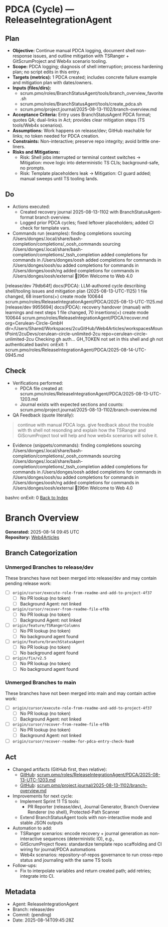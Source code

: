 # PDCA (Cycle) — ReleaseIntegrationAgent

## Plan
- **Objective:** Continue manual PDCA logging, document shell non-response issues, and outline mitigation with TSRanger + GitScrumProject and Web4x scenario tooling.
- **Scope:** PDCA logging; diagnosis of shell interruption; process hardening plan; no script edits in this entry.
- **Targets (metrics):** 1 PDCA created; includes concrete failure example and mitigation plan with dates/owners.
- **Inputs (files/dirs):**
  - scrum.pmo/roles/BranchStatusAgent/tools/branch_overview_favorite.sh
  - scrum.pmo/roles/BranchStatusAgent/tools/create_pdca.sh
  - scrum.pmo/project.journal/2025-08-13-1102/branch-overview.md
- **Acceptance Criteria:** Entry uses BranchStatusAgent PDCA format; quotes QA; dual-links in Act; provides clear mitigation steps (TS tools/Web4x scenarios).
- **Assumptions:** Work happens on release/dev; GitHub reachable for links; no token needed for PDCA creation.
- **Constraints:** Non-interactive; preserve repo integrity; avoid brittle one-liners.
- **Risks and Mitigations:**
  - Risk: Shell jobs interrupted or terminal context switches → Mitigation: move logic into deterministic TS CLIs; background-safe, no prompts.
  - Risk: Template placeholders leak → Mitigation: CI guard added; manual sweeps until TS tooling lands.

## Do
- Actions executed:
  - Created recovery journal 2025-08-13-1102 with BranchStatusAgent-format branch overview.
  - Logged prior PDCA cycles; fixed leftover placeholders; added CI check for template vars.
- Commands run (examples):
finding completions
sourcing /Users/donges/.local/share/bash-completion/completions/_oosh_commands
sourcing /Users/donges/.local/share/bash-completion/completions/_tssh_completion
added completions for commands in /Users/donges/oosh
added completions for commands in /Users/donges/oosh/su
added completions for commands in /Users/donges/oosh/ng
added completions for commands in /Users/donges/oosh/external
[96m
    Welcome to Web 4.0


[release/dev 79db64f] docs(PDCA): LLM-authored cycle describing shell/tooling issues and mitigation plan (2025-08-13-UTC-1125)
 1 file changed, 68 insertions(+)
 create mode 100644 scrum.pmo/roles/ReleaseIntegrationAgent/PDCA/2025-08-13-UTC-1125.md
[release/dev 9955694] docs(PDCA): recovery handover (manual) with learnings and next steps
 1 file changed, 70 insertions(+)
 create mode 100644 scrum.pmo/roles/ReleaseIntegrationAgent/PDCA/recover.md
org=Cerulean-Circle-GmbH dir=/Users/Shared/Workspaces/2cuGitHub/Web4Articles/workspacesMountPoint/2cuDevs/cerulean-circle-unlimited-2cu repo=cerulean-circle-unlimited-2cu
Checking gh auth...
GH_TOKEN not set in this shell and gh not authenticated
bashrc onExit: 1
scrum.pmo/roles/ReleaseIntegrationAgent/PDCA/2025-08-14-UTC-0945.md

## Check
- Verifications performed:
  - PDCA file created at: scrum.pmo/roles/ReleaseIntegrationAgent/PDCA/2025-08-13-UTC-1203.md
  - Journal exists with expected sections and counts: scrum.pmo/project.journal/2025-08-13-1102/branch-overview.md
- QA Feedback (quote literally):
> continue with manual PDCA logs. give feedback about the trouble with th shell not resonding and explain how the TSRanger and GiScrumProject tool will help and how web4x scenarios will solve it.
- Evidence (snippets/commands):
finding completions
sourcing /Users/donges/.local/share/bash-completion/completions/_oosh_commands
sourcing /Users/donges/.local/share/bash-completion/completions/_tssh_completion
added completions for commands in /Users/donges/oosh
added completions for commands in /Users/donges/oosh/su
added completions for commands in /Users/donges/oosh/ng
added completions for commands in /Users/donges/oosh/external
[96m
    Welcome to Web 4.0


bashrc onExit: 0
[Back to Index](../../../index.md)

# Branch Overview

**Generated:** 2025-08-14 09:45 UTC  
**Repository:** [Web4Articles](https://github.com/git@github.com:Cerulean-Circle-GmbH/Web4Articles.git)

## Branch Categorization

### Unmerged Branches to release/dev

These branches have not been merged into release/dev and may contain pending release work:

- [ ] `origin/cursor/execute-role-from-readme-and-add-to-project-4f37`
  - [ ] No PR lookup (no token)
  - [ ] Background Agent: not linked
- [ ] `origin/cursor/recover-from-readme-file-ef6b`
  - [ ] No PR lookup (no token)
  - [ ] Background Agent: not linked
- [ ] `origin/feature/TSRangerColumns`
  - [ ] No PR lookup (no token)
  - [ ] No background agent found
- [ ] `origin/feature/branchStatusAgent`
  - [ ] No PR lookup (no token)
  - [ ] No background agent found
- [ ] `origin/fix/v2.5`
  - [ ] No PR lookup (no token)
  - [ ] No background agent found

### Unmerged Branches to main

These branches have not been merged into main and may contain active work:

- [ ] `origin/cursor/execute-role-from-readme-and-add-to-project-4f37`
  - [ ] No PR lookup (no token)
  - [ ] Background Agent: not linked
- [ ] `origin/cursor/recover-from-readme-file-ef6b`
  - [ ] No PR lookup (no token)
  - [ ] Background Agent: not linked
- [ ] `origin/cursor/recover-readme-for-pdca-entry-check-9aa0`

## Act
- Changed artifacts (GitHub first, then relative):
  - [GitHub](https://github.com/Cerulean-Circle-GmbH/Web4Articles/blob/release/dev/scrum.pmo/roles/ReleaseIntegrationAgent/PDCA/2025-08-13-UTC-1203.md): [scrum.pmo/roles/ReleaseIntegrationAgent/PDCA/2025-08-13-UTC-1203.md](scrum.pmo/roles/ReleaseIntegrationAgent/PDCA/2025-08-13-UTC-1203.md)
  - [GitHub](https://github.com/Cerulean-Circle-GmbH/Web4Articles/blob/release/dev/scrum.pmo/project.journal/2025-08-13-1102/branch-overview.md): [scrum.pmo/project.journal/2025-08-13-1102/branch-overview.md](../../../project.journal/2025-08-13-1102/branch-overview.md)
- Improvements for next cycle:
  - Implement Sprint 11 TS tools:
    - PR Reporter (release/dev), Journal Generator, Branch Overview Renderer (no shell), Protected-Path Scanner
  - Extend BranchStatusAgent tools with non-interactive mode and stable JSON outputs
- Automation to add:
  - TSRanger scenarios: encode recovery + journal generation as non-interactive sequences (deterministic IO), e.g., 
  - GitScrumProject flows: standardize template repo scaffolding and CI wiring for journal/PDCA automations
  - Web4x scenarios: repository-of-repos governance to run cross-repo status and journaling with the same TS tools
- Follow-ups:
  - Fix  to interpolate variables and return created path; add retries; integrate into CI.

## Metadata
- Agent: ReleaseIntegrationAgent
- Branch: release/dev
- Commit: (pending)
- Date: 2025-08-14T09:45:28Z
